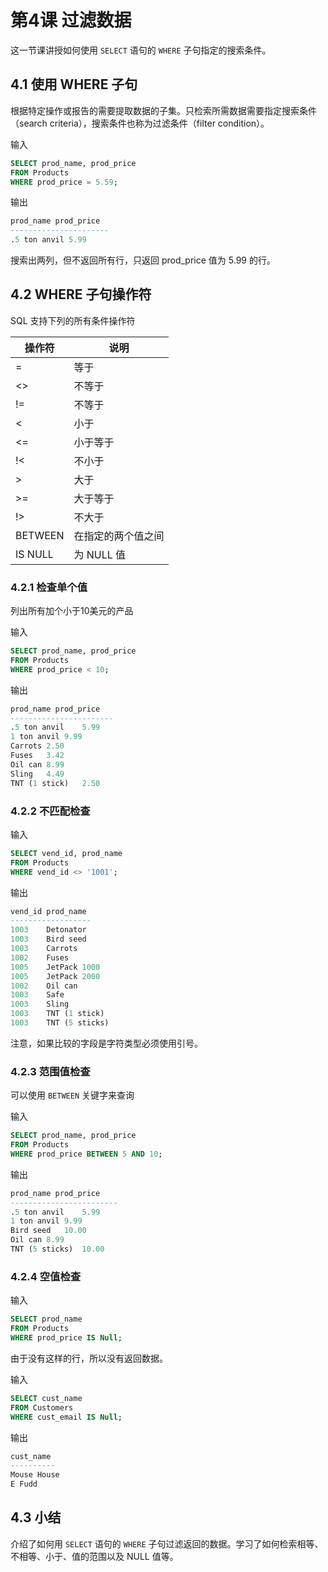 # 第4课 过滤数据

这一节课讲授如何使用 `SELECT` 语句的 `WHERE` 子句指定的搜索条件。

## 4.1 使用 WHERE 子句

根据特定操作或报告的需要提取数据的子集。只检索所需数据需要指定搜索条件（search criteria），搜索条件也称为过滤条件（filter condition）。

输入

```sql
SELECT prod_name, prod_price
FROM Products
WHERE prod_price = 5.59;
```

输出

```sql
prod_name prod_price
----------------------
.5 ton anvil 5.99
```

搜索出两列，但不返回所有行，只返回 prod_price 值为 5.99 的行。

## 4.2 WHERE 子句操作符

SQL 支持下列的所有条件操作符

| 操作符 | 说明  |
| ----  | ---- |
| =     | 等于  |
| <>    | 不等于 |
| !=    | 不等于 |
| <     | 小于 |
| <=    | 小于等于 |
| !<    | 不小于 |
| >     | 大于 |
| >=    | 大于等于 |
| !>    | 不大于 |
| BETWEEN| 在指定的两个值之间 |
| IS NULL| 为 NULL 值 |

### 4.2.1 检查单个值

列出所有加个小于10美元的产品

输入

```sql
SELECT prod_name, prod_price
FROM Products
WHERE prod_price < 10;
```

输出

```sql
prod_name prod_price
-----------------------
.5 ton anvil	5.99
1 ton anvil	9.99
Carrots	2.50
Fuses	3.42
Oil can	8.99
Sling	4.49
TNT (1 stick)	2.50
```

### 4.2.2 不匹配检查

输入

```sql
SELECT vend_id, prod_name
FROM Products
WHERE vend_id <> '1001';
```

输出

```sql
vend_id prod_name
------------------
1003	Detonator
1003	Bird seed
1003	Carrots
1002	Fuses
1005	JetPack 1000
1005	JetPack 2000
1002	Oil can
1003	Safe
1003	Sling
1003	TNT (1 stick)
1003	TNT (5 sticks)
```

注意，如果比较的字段是字符类型必须使用引号。

### 4.2.3 范围值检查

可以使用 `BETWEEN` 关键字来查询

输入

```sql
SELECT prod_name, prod_price
FROM Products
WHERE prod_price BETWEEN 5 AND 10;
```

输出

```sql
prod_name prod_price
------------------------
.5 ton anvil	5.99
1 ton anvil	9.99
Bird seed	10.00
Oil can	8.99
TNT (5 sticks)	10.00
```

### 4.2.4 空值检查

输入

```sql
SELECT prod_name
FROM Products
WHERE prod_price IS Null;
```

由于没有这样的行，所以没有返回数据。

输入

```sql
SELECT cust_name
FROM Customers
WHERE cust_email IS Null;
```

输出

```sql
cust_name
----------
Mouse House
E Fudd
```

## 4.3 小结

介绍了如何用 `SELECT` 语句的 `WHERE` 子句过滤返回的数据。学习了如何检索相等、不相等、小于、值的范围以及 NULL 值等。
